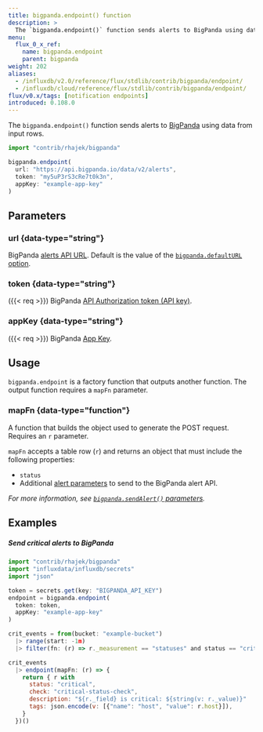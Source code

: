 ```yaml
---
title: bigpanda.endpoint() function
description: >
  The `bigpanda.endpoint()` function sends alerts to BigPanda using data from input rows.
menu:
  flux_0_x_ref:
    name: bigpanda.endpoint
    parent: bigpanda
weight: 202
aliases:
  - /influxdb/v2.0/reference/flux/stdlib/contrib/bigpanda/endpoint/
  - /influxdb/cloud/reference/flux/stdlib/contrib/bigpanda/endpoint/
flux/v0.x/tags: [notification endpoints]
introduced: 0.108.0
---
```


The `bigpanda.endpoint()` function sends alerts to [BigPanda](https://www.bigpanda.io/)
using data from input rows.

```js
import "contrib/rhajek/bigpanda"

bigpanda.endpoint(
  url: "https://api.bigpanda.io/data/v2/alerts",
  token: "my5uP3rS3cRe7t0k3n",
  appKey: "example-app-key"
)
```

## Parameters

### url {data-type="string"}
BigPanda [alerts API URL](https://docs.bigpanda.io/reference#alerts-how-it-works).
Default is the value of the [`bigpanda.defaultURL` option](/flux/v0.x/stdlib/contrib/rhajek/bigpanda/#defaulturl).

### token {data-type="string"}
({{< req >}})
BigPanda [API Authorization token (API key)](https://docs.bigpanda.io/docs/api-key-management).

### appKey {data-type="string"}
({{< req >}})
BigPanda [App Key](https://docs.bigpanda.io/reference#integrating-monitoring-systems).

## Usage
`bigpanda.endpoint` is a factory function that outputs another function.
The output function requires a `mapFn` parameter.

### mapFn {data-type="function"}
A function that builds the object used to generate the POST request.
Requires an `r` parameter.

`mapFn` accepts a table row (`r`) and returns an object that must include the
following properties:

- `status`
- Additional [alert parameters](https://docs.bigpanda.io/reference#alert-object)
  to send to the BigPanda alert API.

_For more information, see [`bigpanda.sendAlert()` parameters](/flux/v0.x/stdlib/contrib/rhajek/bigpanda/sendalert/#parameters)._

## Examples

##### Send critical alerts to BigPanda
```js
import "contrib/rhajek/bigpanda"
import "influxdata/influxdb/secrets"
import "json"

token = secrets.get(key: "BIGPANDA_API_KEY")
endpoint = bigpanda.endpoint(
  token: token,
  appKey: "example-app-key"
)

crit_events = from(bucket: "example-bucket")
  |> range(start: -1m)
  |> filter(fn: (r) => r._measurement == "statuses" and status == "crit")

crit_events
  |> endpoint(mapFn: (r) => {
    return { r with
      status: "critical",
      check: "critical-status-check",
      description: "${r._field} is critical: ${string(v: r._value)}"
      tags: json.encode(v: [{"name": "host", "value": r.host}]),
    }
  })()
```
